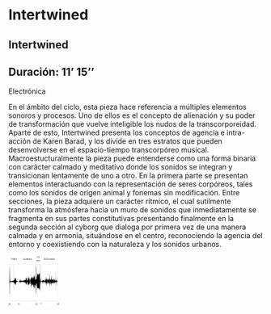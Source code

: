# Intertwined
## Intertwined 								          
## Duración: 11’ 15’’

Electrónica

En el ámbito del ciclo, esta pieza hace referencia a múltiples elementos sonoros y procesos. Uno de ellos es el concepto de alienación y su poder de transformación que vuelve inteligible los nudos de la transcorporeidad. Aparte de esto, Intertwined presenta los conceptos de agencia e intra-acción de Karen Barad, y los divide en tres estratos que pueden desenvolverse en el espacio-tiempo transcorpóreo musical. Macroestucturalmente la pieza puede entenderse como una forma binaria con carácter calmado y meditativo donde los sonidos se integran y transicionan lentamente de uno a otro. En la primera parte se presentan elementos interactuando con la representación de seres corpóreos, tales como los sonidos de origen animal y fonemas sin modificación. Entre secciones, la pieza adquiere un carácter rítmico, el cual sutilmente transforma la atmósfera hacia un muro de sonidos que inmediatamente se fragmenta en sus partes constitutivas presentando finalmente en la segunda sección al cyborg que dialoga por primera vez de una manera calmada y en armonía, situándose en el centro, reconociendo la agencia del entorno y coexistiendo con la naturaleza y los sonidos urbanos.

<img src="https://github.com/mezaga/entrelazados/blob/23cfbc304ba74b8e924b7d9c9b1a3ec7480dfe88/assets/forma_intert@4x.png" width="100" height="100">
